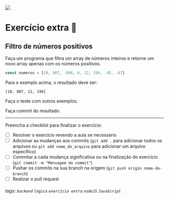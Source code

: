![](https://i.imgur.com/xG74tOh.png)

# Exercício extra 🌟

## Filtro de números positivos

Faça um programa que filtra um array de números inteiros e retorne um novo array apenas com os números positivos.

```javascript
const numeros = [10, 987, -886, 0, 12, 199, -45, -67]
```

Para o exemplo acima, o resultado deve ser:

```
[10, 987, 12, 199]
```

Faça o teste com outros exemplos.

Faça commit do resultado.

---

Preencha a checklist para finalizar o exercício:

-   [ ] Resolver o exercício revendo a aula se necessário
-   [ ] Adicionar as mudanças aos commits (`git add .` para adicionar todos os arquivos ou `git add nome_do_arquivo` para adicionar um arquivo específico)
-   [ ] Commitar a cada mudança significativa ou na finalização do exercício (`git commit -m "Mensagem do commit"`)
-   [ ] Pushar os commits na sua branch na origem (`git push origin nome-da-branch`)
-   [ ] Realizar o pull request

###### tags: `backend` `lógica` `exercício extra` `nodeJS` `JavaScript`
